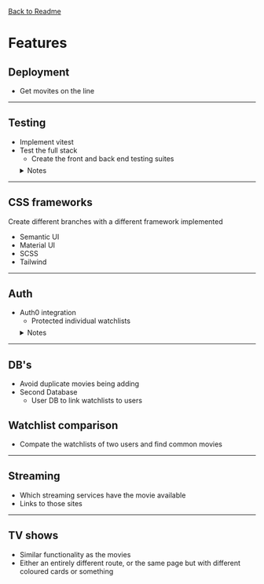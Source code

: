 [Back to Readme](/README.md)

# Features

## Deployment
- Get movites on the line

---

## Testing
- Implement vitest
- Test the full stack
  - Create the front and back end testing suites
  <details style="padding-top: 0.5em">
    <summary>Notes</summary>
    <p style="padding-top: 0.5em">Currently the server side testing is working as it should, as are most of the client side tests. The component tests are still unfinished</p>
  </details>

---

## CSS frameworks
Create different branches with a different framework implemented
- Semantic UI
- Material UI
- SCSS
- Tailwind

---

## Auth
- Auth0 integration
  - Protected individual watchlists
  <details style="padding-top: 0.5em">
  <summary>Notes</summary>
  <p style="padding-top: 0.5em">Post route now passes with auth id, and succesfully inserts into the db</p>
  <p>Next steps include providing protection to all routes so that only logged in users can add movies to their watchlists, and the correct user can access and alter their own data (GET, DELETE, UPDATE)</p>
  </details>

---

## DB's
- Avoid duplicate movies being adding
- Second Database
  - User DB to link watchlists to users

## Watchlist comparison
- Compate the watchlists of two users and find common movies

---

## Streaming
- Which streaming services have the movie available
- Links to those sites

---

## TV shows
- Similar functionality as the movies
- Either an entirely different route, or the same page but with different coloured cards or something
